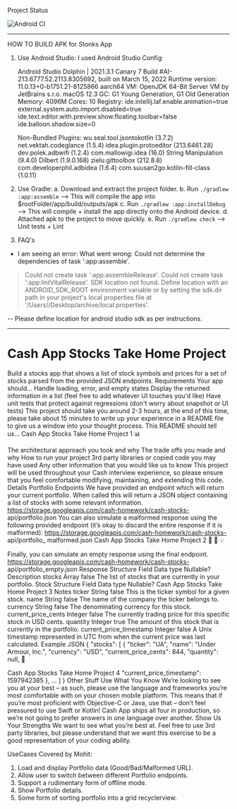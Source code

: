 Project Status

![Android CI](https://github.com/mohitb117/Stonks/actions/workflows/android.yml/badge.svg)

-----

HOW TO BUILD APK for Stonks App

1. Use Android Studio:
   I used Android Studio Config: 

    Android Studio Dolphin | 2021.3.1 Canary 7
    Build #AI-213.6777.52.2113.8305692, built on March 15, 2022
    Runtime version: 11.0.13+0-b1751.21-8125866 aarch64
    VM: OpenJDK 64-Bit Server VM by JetBrains s.r.o.
    macOS 12.3
    GC: G1 Young Generation, G1 Old Generation
    Memory: 4096M
    Cores: 10
    Registry:
    ide.intellij.laf.enable.animation=true
    external.system.auto.import.disabled=true
    ide.text.editor.with.preview.show.floating.toolbar=false
    ide.balloon.shadow.size=0
    
    Non-Bundled Plugins:
    wu.seal.tool.jsontokotlin (3.7.2)
    net.vektah.codeglance (1.5.4)
    idea.plugin.protoeditor (213.6461.28)
    dev.polek.adbwifi (1.2.4)
    com.mallowigi.idea (16.0)
    String Manipulation (9.4.0)
    Dilbert (1.9.0.168)
    zielu.gittoolbox (212.8.8)
    com.developerphil.adbidea (1.6.4)
    com.suusan2go.kotlin-fill-class (1.0.11)

2. Use Gradle: 
  a. Download and extract the project folder.
  b. Run `./gradlew :app:assemble` --> This will compile the app into $rootFolder/app/build/outputs/apk
  c. Run `./gradlew :app:installDebug` --> This will compile + install the app directly onto the Android device.
  d. Attached apk to the project to move quickly.
  e. Run `./gradlew check` --> Unit tests + Lint   
   
3. FAQ's

* I am seeing an error: 
  What went wrong:
  Could not determine the dependencies of task ':app:assemble'.
> Could not create task ':app:assembleRelease'.
> Could not create task ':app:lintVitalRelease'.
> SDK location not found. 
> Define location with an ANDROID_SDK_ROOT environment variable or by setting the sdk.dir path in your project's 
> local properties file at '/Users/<user-name>/Desktop/archive/local.properties'.

-- Please define location for android studio sdk as per instructions. 

------------------------------------------------------------------------------------------------------------------------------------------------------------------------

# Cash App Stocks Take Home Project
Build a stocks app that shows a list of stock symbols and prices for a set of stocks parsed from the provided JSON endpoints.
Requirements
Your app should...
Handle loading, error, and empty states
Display the returned information in a list (feel free to add whatever UI touches you'd like)
Have unit tests that protect against regressions (don't worry about snapshot or UI tests)
This project should take you around 23 hours, at the end of this time, please take about 15 minutes to write up your experience in a README file to give us a window into your thought process. This README should tell us...
Cash App Stocks Take Home Project 1
📊

 The architectural approach you took and why
The trade offs you made and why
How to run your project
3rd party libraries or copied code you may have used Any other information that you would like us to know
 This project will be used throughout your Cash interview experience, so please ensure that you feel comfortable modifying, maintaining, and extending this code.
Details
Portfolio Endpoints
We have provided an endpoint which will return your current portfolio. When called this will return a JSON object containing a list of stocks with some relevant information.
 https://storage.googleapis.com/cash-homework/cash-stocks- api/portfolio.json
  You can also simulate a malformed response using the following provided endpoint (it’s okay to discard the entire response if it is malformed):
 https://storage.googleapis.com/cash-homework/cash-stocks- api/portfolio_ malformed.json
  Cash App Stocks Take Home Project 2
🔗
🔗
💡

Finally, you can simulate an empty response using the final endpoint.
 https://storage.googleapis.com/cash-homework/cash-stocks- api/portfolio_empty.json
  Response Structure
    Field Data type Nullable? Description
     stocks Array false The list of stocks that are currently in your portfolio.
   Stock Structure
    Field
Data type
Nullable?
Cash App Stocks Take Home Project 3
Notes
 ticker String false This is the ticker symbol for a given stock.
  name String false
The name of the company the ticker belongs to.
   currency String false The denominating currency for this stock.
    current_price_cents Integer false
The currently trading price for this specific stock in USD cents.
   quantity Integer true
The amount of this stock that is currently in the portfolio.
    current_price_timestamp Integer false
A Unix timestamp represented in UTC from when the current price was last calculated.
   Example JSON
 {
"stocks": [
{
"ticker": "UA",
"name": "Under Armour, Inc.", "currency": "USD", "current_price_cents": 844, "quantity": null,
 🔗

Cash App Stocks Take Home Project 4
 "current_price_timestamp": 1597942385 },
...
] }
Other Stuff
Use What You Know
We’re looking to see you at your best – as such, please use the language and frameworks you’re most comfortable with on your chosen mobile platform. This means that if you’re most proficient with Objective-C or Java, use that – don’t feel pressured to use Swift or Kotlin! Cash App ships all four in production, so we’re not going to prefer answers in one language over another.
Show Us Your Strengths
We want to see what you’re best at. Feel free to use 3rd party libraries, but please understand that we want this exercise to be a good representation of your
coding ability.

UseCases Covered by Mohit: 
1. Load and display Portfolio data (Good/Bad/Malformed URL).
2. Allow user to switch between different Portfolio endpoints. 
3. Support a rudimentary form of offline mode. 
4. Show Portfolio details. 
5. Some form of sorting portfolio into a grid recyclerview. 
